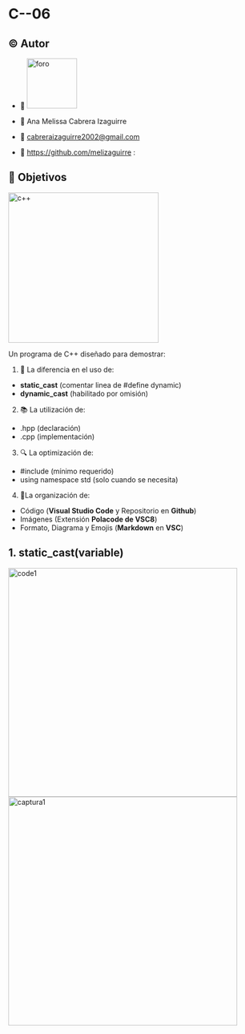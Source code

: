 # C--06

## ©️ Autor

-	📸 <img width="100" alt="foro" src="https://user-images.githubusercontent.com/92064578/187088393-fc86dcc7-7b1c-48c5-b097-95e4c6f22ba4.png">
  
-	👩 Ana Melissa Cabrera Izaguirre

-	📧 cabreraizaguirre2002@gmail.com

-	🔗 https://github.com/melizaguirre
:
## 🎯 Objetivos

<img width = "300" alt="c++" src="https://user-images.githubusercontent.com/92064578/187088639-dc2af225-6dc1-43d1-bd45-54d0569dd7fa.png">

Un programa de C++ diseñado para demostrar:

1. 🔩 La diferencia en el uso de:
-  **static_cast** (comentar linea de #define dynamic)
-  **dynamic_cast** (habilitado por omisión)

2. 📚 La utilización de:
  - .hpp (declaración)
  - .cpp (implementación)

3. 🔍 La optimización de:
  - #include (mínimo requerido)
  - using namespace std (solo cuando se necesita)

4. 📂La organización de:
  - Código (**Visual Studio Code** y Repositorio en **Github**)
  - Imágenes (Extensión **Polacode de VSC8**)
  - Formato, Diagrama y Emojis (**Markdown** en **VSC**)

## 1. static_cast<type>(variable)
  
  <img width="457" alt="code1" src="https://user-images.githubusercontent.com/92064578/187099062-a982ddee-9b99-41ec-8bb5-98b220ca32e5.png">

  <img width="457" alt="captura1" src="https://user-images.githubusercontent.com/92064578/187099005-b9ae4713-4049-453f-a88d-7384be8f5a77.png">



